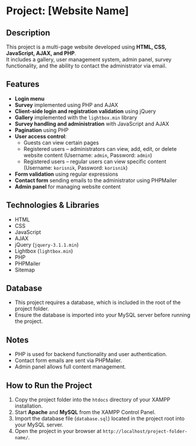 # Project: [Website Name]

## Description
This project is a multi-page website developed using **HTML, CSS, JavaScript, AJAX, and PHP**.  
It includes a gallery, user management system, admin panel, survey functionality, and the ability to contact the administrator via email.

## Features
- **Login menu**  
- **Survey** implemented using PHP and AJAX  
- **Client-side login and registration validation** using jQuery  
- **Gallery** implemented with the `lightbox.min` library  
- **Survey handling and administration** with JavaScript and AJAX  
- **Pagination** using PHP  
- **User access control**:
  - Guests can view certain pages  
  - Registered users – administrators can view, add, edit, or delete website content (Username: `admin`, Password: `admin`)  
  - Registered users – regular users can view specific content (Username: `korisnik`, Password: `korisnik`)  
- **Form validation** using regular expressions  
- **Contact form** sending emails to the administrator using PHPMailer  
- **Admin panel** for managing website content

## Technologies & Libraries
- HTML  
- CSS  
- JavaScript  
- AJAX  
- jQuery (`jquery-3.1.1.min`)  
- Lightbox (`lightbox.min`)  
- PHP  
- PHPMailer  
- Sitemap  

## Database
- This project requires a database, which is included in the root of the project folder.  
- Ensure the database is imported into your MySQL server before running the project.

## Notes
- PHP is used for backend functionality and user authentication.  
- Contact form emails are sent via PHPMailer.  
- Admin panel allows full content management.  

## How to Run the Project
1. Copy the project folder into the `htdocs` directory of your XAMPP installation.  
2. Start **Apache** and **MySQL** from the XAMPP Control Panel.  
3. Import the database file (`database.sql`) located in the project root into your MySQL server.  
4. Open the project in your browser at `http://localhost/project-folder-name/`.
